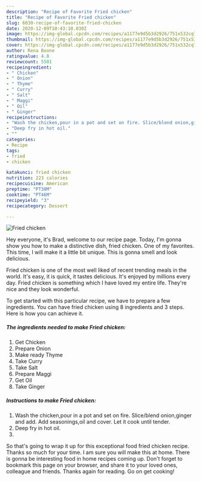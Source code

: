 ```yaml
---
description: "Recipe of Favorite Fried chicken"
title: "Recipe of Favorite Fried chicken"
slug: 6030-recipe-of-favorite-fried-chicken
date: 2020-12-09T10:43:10.030Z
image: https://img-global.cpcdn.com/recipes/a1177e9d5b3d2926/751x532cq70/fried-chicken-recipe-main-photo.jpg
thumbnail: https://img-global.cpcdn.com/recipes/a1177e9d5b3d2926/751x532cq70/fried-chicken-recipe-main-photo.jpg
cover: https://img-global.cpcdn.com/recipes/a1177e9d5b3d2926/751x532cq70/fried-chicken-recipe-main-photo.jpg
author: Rena Boone
ratingvalue: 4.8
reviewcount: 5501
recipeingredient:
- " Chicken"
- " Onion"
- " Thyme"
- " Curry"
- " Salt"
- " Maggi"
- " Oil"
- " Ginger"
recipeinstructions:
- "Wash the chicken,pour in a pot and set on fire. Slice/blend onion,ginger and add. Add seasonings,oil and cover. Let it cook until tender."
- "Deep fry in hot oil."
- ""
categories:
- Recipe
tags:
- fried
- chicken

katakunci: fried chicken 
nutrition: 223 calories
recipecuisine: American
preptime: "PT30M"
cooktime: "PT46M"
recipeyield: "3"
recipecategory: Dessert

---
```



![Fried chicken](https://img-global.cpcdn.com/recipes/a1177e9d5b3d2926/751x532cq70/fried-chicken-recipe-main-photo.jpg)

Hey everyone, it's Brad, welcome to our recipe page. Today, I'm gonna show you how to make a distinctive dish, fried chicken. One of my favorites. This time, I will make it a little bit unique. This is gonna smell and look delicious.

Fried chicken is one of the most well liked of recent trending meals in the world. It's easy, it is quick, it tastes delicious. It's enjoyed by millions every day. Fried chicken is something which I have loved my entire life. They're nice and they look wonderful.




To get started with this particular recipe, we have to prepare a few ingredients. You can have fried chicken using 8 ingredients and 3 steps. Here is how you can achieve it.

<!--inarticleads1-->

##### The ingredients needed to make Fried chicken:

1. Get  Chicken
1. Prepare  Onion
1. Make ready  Thyme
1. Take  Curry
1. Take  Salt
1. Prepare  Maggi
1. Get  Oil
1. Take  Ginger




<!--inarticleads2-->

##### Instructions to make Fried chicken:

1. Wash the chicken,pour in a pot and set on fire. Slice/blend onion,ginger and add. Add seasonings,oil and cover. Let it cook until tender.
1. Deep fry in hot oil.
1. 




So that's going to wrap it up for this exceptional food fried chicken recipe. Thanks so much for your time. I am sure you will make this at home. There is gonna be interesting food in home recipes coming up. Don't forget to bookmark this page on your browser, and share it to your loved ones, colleague and friends. Thanks again for reading. Go on get cooking!
